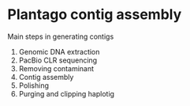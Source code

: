 # Plantago contig assembly
Main steps in generating contigs
1. Genomic DNA extraction
2. PacBio CLR sequencing
3. Removing contaminant
3. Contig assembly
4. Polishing
5. Purging and clipping haplotig
